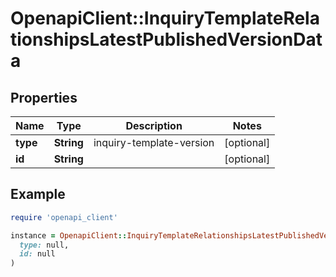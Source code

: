 # OpenapiClient::InquiryTemplateRelationshipsLatestPublishedVersionData

## Properties

| Name | Type | Description | Notes |
| ---- | ---- | ----------- | ----- |
| **type** | **String** | inquiry-template-version | [optional] |
| **id** | **String** |  | [optional] |

## Example

```ruby
require 'openapi_client'

instance = OpenapiClient::InquiryTemplateRelationshipsLatestPublishedVersionData.new(
  type: null,
  id: null
)
```

